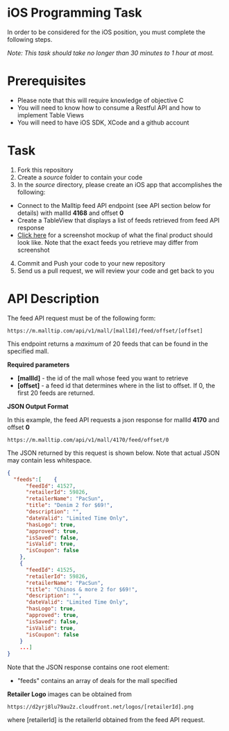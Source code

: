 iOS Programming Task
================================

In order to be considered for the iOS position, you must complete the following steps.

*Note: This task should take no longer than 30 minutes to 1 hour at most.*

Prerequisites
=============

* Please note that this will require knowledge of objective C
* You will need to know how to consume a Restful API and how to implement Table Views
* You will need to have iOS SDK, XCode and a github account

Task
====

1. Fork this repository
2. Create a *source* folder to contain your code
3. In the *source* directory, please create an iOS app that accomplishes the following:
  * Connect to the Malltip feed API endpoint (see API section below for details) with mallId **4168** and offset **0**
  * Create a TableView that displays a list of feeds retrieved from feed API response
  * [Click here](https://github.com/Malltip/iOSInterview/blob/master/example.png) for a screenshot mockup of what the final product should look like. Note that the exact feeds you retrieve may differ from screenshot
4. Commit and Push your code to your new repository
5. Send us a pull request, we will review your code and get back to you

API Description
===============

The feed API request must be of the following form:

`https://m.malltip.com/api/v1/mall/[mallId]/feed/offset/[offset]`

This endpoint returns a *maximum* of 20 feeds that can be found in the specified mall.

**Required parameters**

* **[mallId]** - the id of the mall whose feed you want to retrieve
* **[offset]** - a feed id that determines where in the list to offset. If 0, the first 20 feeds are returned.


**JSON Output Format**

In this example, the feed API requests a json response for mallId **4170** and offset **0**

`https://m.malltip.com/api/v1/mall/4170/feed/offset/0`

The JSON returned by this request is shown below. Note that actual JSON may contain less whitespace.

```JSON
{
  "feeds":[    {
      "feedId": 41527,
      "retailerId": 59826,
      "retailerName": "PacSun",
      "title": "Denim 2 for $69!",
      "description": "",
      "dateValid": "Limited Time Only",
      "hasLogo": true,
      "approved": true,
      "isSaved": false,
      "isValid": true,
      "isCoupon": false
    },
    {
      "feedId": 41525,
      "retailerId": 59826,
      "retailerName": "PacSun",
      "title": "Chinos & more 2 for $69!",
      "description": "",
      "dateValid": "Limited Time Only",
      "hasLogo": true,
      "approved": true,
      "isSaved": false,
      "isValid": true,
      "isCoupon": false
    }
    ...]
}
```

Note that the JSON response contains one root element:

* "feeds" contains an array of deals for the mall specified

**Retailer Logo** images can be obtained from 

`https://d2yrj8lu79au2z.cloudfront.net/logos/[retailerId].png`

where [retailerId] is the retailerId obtained from the feed API request.
